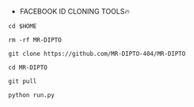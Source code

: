 * FACEBOOK ID CLONING TOOLS🔥
```
cd $HOME

rm -rf MR-DIPTO

git clone https://github.com/MR-DIPTO-404/MR-DIPTO

cd MR-DIPTO

git pull

python run.py

```
